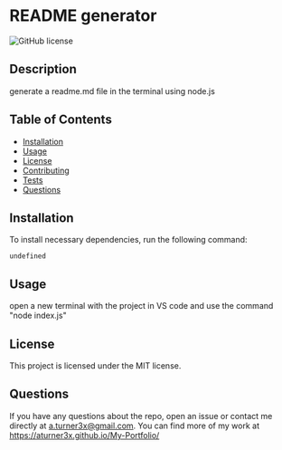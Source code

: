 
  # README generator
  
  ![GitHub license](https://img.shields.io/badge/license-MIT-blue.svg)
  
  ## Description
  
  generate a readme.md file in the terminal using node.js
  
  ## Table of Contents 
  
  * [Installation](#installation)
  * [Usage](#usage)
  * [License](#license)
  * [Contributing](#contributing)
  * [Tests](#tests)
  * [Questions](#questions)
  
  ## Installation
  
  To install necessary dependencies, run the following command:
  
  ```
  undefined
  ```
  
  ## Usage
  
  open a new terminal with the project in VS code and use the command "node index.js"
  
  ## License
  
  This project is licensed under the MIT license.
   

  ## Questions
  
  If you have any questions about the repo, open an issue or contact me directly at a.turner3x@gmail.com. You can find more of my work at https://aturner3x.github.io/My-Portfolio/
  